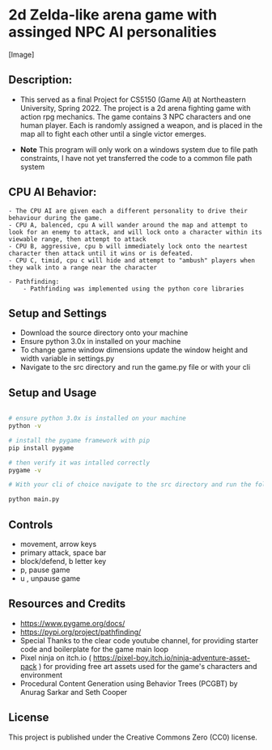 # 2d Zelda-like arena game with assinged NPC AI personalities


[Image]

## Description: 
- This served as a final Project for CS5150 (Game AI) at Northeastern University, Spring 2022. The project is a 2d arena fighting game with action rpg mechanics. The game contains 3 NPC characters and one human player. Each is randomly assigned a weapon, and is placed in the map all to fight each other until a single victor emerges.

- **Note** This program will only work on a windows system due to file path constraints, I have not yet transferred the code to a common file path system

## CPU AI Behavior: 
    - The CPU AI are given each a different personality to drive their behaviour during the game.
    - CPU A, balenced, cpu A will wander around the map and attempt to look for an enemy to attack, and will lock onto a character within its viewable range, then attempt to attack
    - CPU B, aggressive, cpu b will immediately lock onto the neartest character then attack until it wins or is defeated.
    - CPU C, timid, cpu c will hide and attempt to "ambush" players when they walk into a range near the character

    - Pathfinding:
        - Pathfinding was implemented using the python core libraries 

## Setup and Settings
- Download the source directory onto your machine 
- Ensure python 3.0x in installed on your machine 
- To change game window dimensions update the window height and width variable in settings.py
- Navigate to the src directory and run the game.py file or with your cli


## Setup and Usage

```bash

# ensure python 3.0x is installed on your machine
python -v

# install the pygame framework with pip 
pip install pygame

# then verify it was intalled correctly
pygame -v

# With your cli of choice navigate to the src directory and run the following command to start the game

python main.py 

``` 

## Controls

- movement, arrow keys
- primary attack, space bar
- block/defend, b letter key
- p, pause game
- u , unpause game

## Resources and Credits
- https://www.pygame.org/docs/
- https://pypi.org/project/pathfinding/
- Special Thanks to the clear code youtube channel, for providing starter code and boilerplate for the game main loop 
- Pixel ninja on itch.io ( https://pixel-boy.itch.io/ninja-adventure-asset-pack ) for providing free art assets used for the game's characters and environment 
- Procedural Content Generation using Behavior Trees (PCGBT) by 
Anurag Sarkar and Seth Cooper



## License 

This project is published under the Creative Commons Zero (CC0) license.
